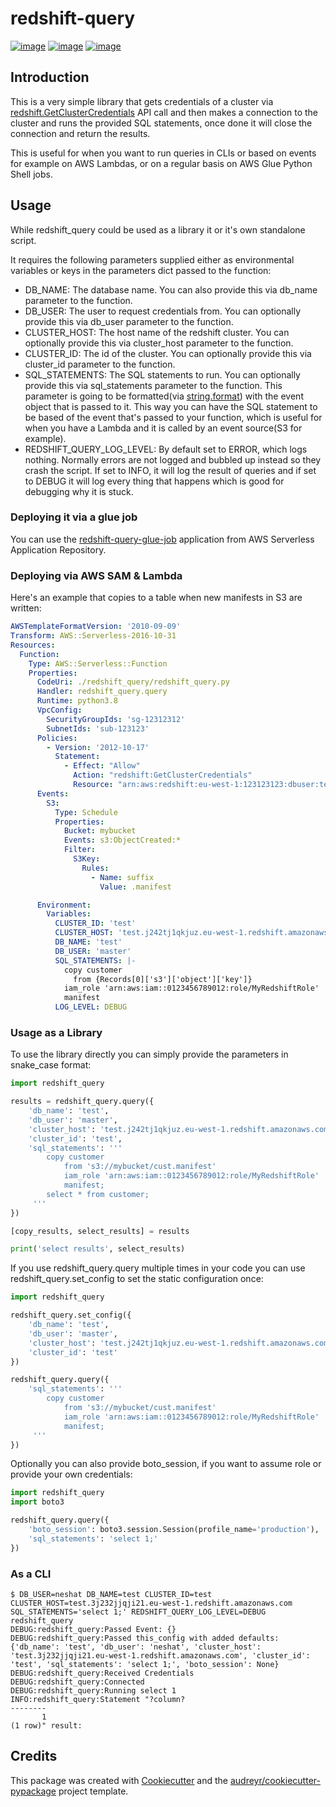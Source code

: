 # redshift-query

[![image](https://img.shields.io/pypi/v/redshift-query.svg)](https://pypi.python.org/pypi/redshift-query)
[![image](https://img.shields.io/travis/helecloud/redshift-query.svg)](https://travis-ci.com/helecloud/redshift-query)
[![image](https://readthedocs.org/projects/redshift-query/badge/?version=latest)](https://redshift-query.readthedocs.io/en/latest/?badge=latest)


## Introduction

This is a very simple library that gets credentials of a cluster via
[redshift.GetClusterCredentials](https://docs.aws.amazon.com/redshift/latest/APIReference/API_GetClusterCredentials.html)
API call and then makes a connection to the cluster and runs the provided SQL statements, once done it will close the connection and return the results.

This is useful for when you want to run queries in CLIs or based on events for example on AWS Lambdas, or on a regular
basis on AWS Glue Python Shell jobs.

## Usage

While redshift_query could be used as a library it or it's own standalone script.

It requires the following parameters supplied either as environmental variables or keys in the parameters dict passed to the function:

- DB_NAME: The database name. You can also provide this via db_name parameter to the function.
- DB_USER: The user to request credentials from. You can optionally provide this via db_user parameter to the function.
- CLUSTER_HOST: The host name of the redshift cluster. You can optionally provide this via cluster_host parameter to the function.
- CLUSTER_ID: The id of the cluster. You can optionally provide this via cluster_id parameter to the function.
- SQL_STATEMENTS: The SQL statements to run. You can optionally provide this via sql_statements parameter to the function.
This parameter is going to be formatted(via [string.format](https://docs.python.org/3/library/string.html)) with the event object that is passed to it.
This way you can have the SQL statement to be based of the event that's passed to your function, which is useful
for when you have a Lambda and it is called by an event source(S3 for example).
- REDSHIFT_QUERY_LOG_LEVEL: By default set to ERROR, which logs nothing. Normally errors are not logged and bubbled up instead so they crash the script.
If set to INFO, it will log the result of queries and if set to DEBUG it will log every thing that happens which is good for debugging why it is stuck.


### Deploying it via a glue job

You can use the [redshift-query-glue-job](https://console.aws.amazon.com/lambda/home?region=eu-west-1#/create/app?applicationId=arn:aws:serverlessrepo:eu-west-1:708984232979:applications/redshift-query-glue-job0) application from AWS Serverless Application Repository.

### Deploying via AWS SAM & Lambda

Here's an example that copies to a table when new manifests in S3 are written:

```yaml
AWSTemplateFormatVersion: '2010-09-09'
Transform: AWS::Serverless-2016-10-31
Resources:
  Function:
    Type: AWS::Serverless::Function
    Properties:
      CodeUri: ./redshift_query/redshift_query.py
      Handler: redshift_query.query
      Runtime: python3.8
      VpcConfig:
        SecurityGroupIds: 'sg-12312312'
        SubnetIds: 'sub-123123'
      Policies:
        - Version: '2012-10-17'
          Statement:
            - Effect: "Allow"
              Action: "redshift:GetClusterCredentials"
              Resource: "arn:aws:redshift:eu-west-1:123123123:dbuser:test/master" # https://docs.aws.amazon.com/redshift/latest/mgmt/generating-iam-credentials-role-permissions.html
      Events:
        S3:
          Type: Schedule
          Properties:
            Bucket: mybucket
            Events: s3:ObjectCreated:*
            Filter:
              S3Key:
                Rules:
                  - Name: suffix
                    Value: .manifest

      Environment:
        Variables:
          CLUSTER_ID: 'test'
          CLUSTER_HOST: 'test.j242tj1qkjuz.eu-west-1.redshift.amazonaws.com'
          DB_NAME: 'test'
          DB_USER: 'master'
          SQL_STATEMENTS: |-
            copy customer
              from {Records[0]['s3']['object']['key']}
            iam_role 'arn:aws:iam::0123456789012:role/MyRedshiftRole'
            manifest
          LOG_LEVEL: DEBUG
```

### Usage as a Library

To use the library directly you can simply provide the parameters in snake_case format:
```python
import redshift_query

results = redshift_query.query({
    'db_name': 'test',
    'db_user': 'master',
    'cluster_host': 'test.j242tj1qkjuz.eu-west-1.redshift.amazonaws.com',
    'cluster_id': 'test',
    'sql_statements': '''
        copy customer
            from 's3://mybucket/cust.manifest'
            iam_role 'arn:aws:iam::0123456789012:role/MyRedshiftRole'
            manifest;
        select * from customer;
     '''
})

[copy_results, select_results] = results

print('select results', select_results)
```

If you use redshift_query.query multiple times in your code you can use redshift_query.set_config to set the static configuration once:

```python
import redshift_query

redshift_query.set_config({
    'db_name': 'test',
    'db_user': 'master',
    'cluster_host': 'test.j242tj1qkjuz.eu-west-1.redshift.amazonaws.com',
    'cluster_id': 'test'
})

redshift_query.query({
    'sql_statements': '''
        copy customer
            from 's3://mybucket/cust.manifest'
            iam_role 'arn:aws:iam::0123456789012:role/MyRedshiftRole'
            manifest;
     '''
})
```

Optionally you can also provide boto_session, if you want to assume role or provide your own credentials:

```python
import redshift_query
import boto3

redshift_query.query({
    'boto_session': boto3.session.Session(profile_name='production'),
    'sql_statements': 'select 1;'
})
```

### As a CLI

```
$ DB_USER=neshat DB_NAME=test CLUSTER_ID=test CLUSTER_HOST=test.3j232jjqji21.eu-west-1.redshift.amazonaws.com SQL_STATEMENTS='select 1;' REDSHIFT_QUERY_LOG_LEVEL=DEBUG redshift_query
DEBUG:redshift_query:Passed Event: {}
DEBUG:redshift_query:Passed this_config with added defaults: {'db_name': 'test', 'db_user': 'neshat', 'cluster_host': 'test.3j232jjqji21.eu-west-1.redshift.amazonaws.com', 'cluster_id': 'test', 'sql_statements': 'select 1;', 'boto_session': None}
DEBUG:redshift_query:Received Credentials
DEBUG:redshift_query:Connected
DEBUG:redshift_query:Running select 1
INFO:redshift_query:Statement "?column?
--------
       1
(1 row)" result:
```

Credits
-------

This package was created with
[Cookiecutter](https://github.com/audreyr/cookiecutter) and the
[audreyr/cookiecutter-pypackage](https://github.com/audreyr/cookiecutter-pypackage)
project template.
